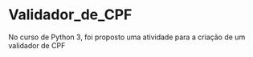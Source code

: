 # Validador_de_CPF
 No curso de Python 3, foi proposto uma atividade para a criação de um validador de CPF
